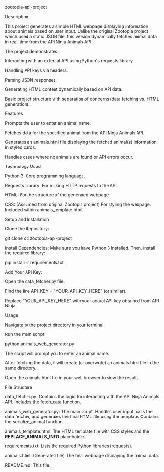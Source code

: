 zootopia-api-project

Description

This project generates a simple HTML webpage displaying information about animals based on user input. Unlike the original Zootopia project which used a static JSON file, this version dynamically fetches animal data in real-time from the API Ninja Animals API.

The project demonstrates:

Interacting with an external API using Python's requests library.

Handling API keys via headers.

Parsing JSON responses.

Generating HTML content dynamically based on API data.

Basic project structure with separation of concerns (data fetching vs. HTML generation).

Features

Prompts the user to enter an animal name.

Fetches data for the specified animal from the API Ninja Animals API.

Generates an animals.html file displaying the fetched animal(s) information in styled cards.

Handles cases where no animals are found or API errors occur.

Technology Used

Python 3: Core programming language.

Requests Library: For making HTTP requests to the API.

HTML: For the structure of the generated webpage.

CSS: (Assumed from original Zootopia project) For styling the webpage. Included within animals_template.html.

Setup and Installation

Clone the Repository:

git clone <your-repository-url>
cd zootopia-api-project


Install Dependencies:
Make sure you have Python 3 installed. Then, install the required library:

pip install -r requirements.txt


Add Your API Key:

Open the data_fetcher.py file.

Find the line API_KEY = "YOUR_API_KEY_HERE" (or similar).

Replace "YOUR_API_KEY_HERE" with your actual API key obtained from API Ninja.

Usage

Navigate to the project directory in your terminal.

Run the main script:

python animals_web_generator.py


The script will prompt you to enter an animal name.

After fetching the data, it will create (or overwrite) an animals.html file in the same directory.

Open the animals.html file in your web browser to view the results.

File Structure

data_fetcher.py: Contains the logic for interacting with the API Ninja Animals API. Includes the fetch_data function.

animals_web_generator.py: The main script. Handles user input, calls the data fetcher, and generates the final HTML file using the template. Contains the serialize_animal function.

animals_template.html: The HTML template file with CSS styles and the __REPLACE_ANIMALS_INFO__ placeholder.

requirements.txt: Lists the required Python libraries (requests).

animals.html: (Generated file) The final webpage displaying the animal data.

README.md: This file.
